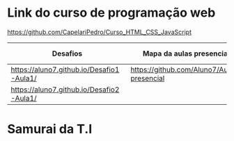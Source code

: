 # Link do curso de programação web
https://github.com/CapelariPedro/Curso_HTML_CSS_JavaScript

| Desafios | Mapa da aulas presencial | Avaliação do curso e expectativas
|----------|----------|----------|
| https://aluno7.github.io/Desafio1-Aula1/ | https://github.com/Aluno7/Aulas-presencial | https://www.youtube.com/watch?v=lEkHMm_uU4A |
| https://aluno7.github.io/Desafio2-Aula1/ | 

# Samurai da T.I

![<Samurai>](https://i.ibb.co/d0XgKNZp/og.png)
